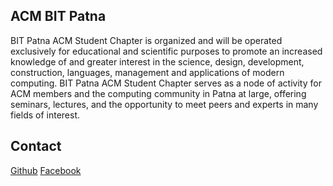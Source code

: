 ## ACM BIT Patna

BIT Patna ACM Student Chapter is organized and will be operated exclusively for educational and scientific purposes to promote an increased knowledge of and greater interest in the science, design, development, construction, languages, management and applications of modern computing. BIT Patna ACM Student Chapter serves as a node of activity for ACM members and the computing community in Patna at large, offering seminars, lectures, and the opportunity to meet peers and experts in many fields of interest.



## Contact
[Github](http://github.com/acmbitpatna)
[Facebook](https://www.facebook.com/acmbitpatna)
